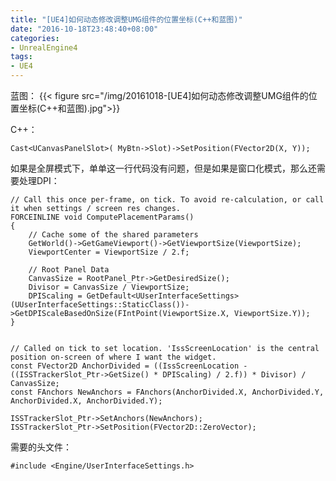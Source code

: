 ```yaml
---
title: "[UE4]如何动态修改调整UMG组件的位置坐标(C++和蓝图)"
date: "2016-10-18T23:48:40+08:00"
categories:
- UnrealEngine4
tags:
- UE4
---
```


蓝图：
{{< figure src="/img/20161018-[UE4]如何动态修改调整UMG组件的位置坐标(C++和蓝图).jpg">}}

C++：

    Cast<UCanvasPanelSlot>( MyBtn->Slot)->SetPosition(FVector2D(X, Y));

如果是全屏模式下，单单这一行代码没有问题，但是如果是窗口化模式，那么还需要处理DPI：

    // Call this once per-frame, on tick. To avoid re-calculation, or call it when settings / screen res changes.
    FORCEINLINE void ComputePlacementParams()
    {
        // Cache some of the shared parameters
        GetWorld()->GetGameViewport()->GetViewportSize(ViewportSize);
        ViewportCenter = ViewportSize / 2.f;

        // Root Panel Data
        CanvasSize = RootPanel_Ptr->GetDesiredSize();
        Divisor = CanvasSize / ViewportSize;
        DPIScaling = GetDefault<UUserInterfaceSettings>(UUserInterfaceSettings::StaticClass())->GetDPIScaleBasedOnSize(FIntPoint(ViewportSize.X, ViewportSize.Y));
    }


    // Called on tick to set location. 'IssScreenLocation' is the central position on-screen of where I want the widget.
    const FVector2D AnchorDivided = ((IssScreenLocation - ((ISSTrackerSlot_Ptr->GetSize() * DPIScaling) / 2.f)) * Divisor) / CanvasSize;
    const FAnchors NewAnchors = FAnchors(AnchorDivided.X, AnchorDivided.Y, AnchorDivided.X, AnchorDivided.Y);

    ISSTrackerSlot_Ptr->SetAnchors(NewAnchors);
    ISSTrackerSlot_Ptr->SetPosition(FVector2D::ZeroVector);	

需要的头文件：

    #include <Engine/UserInterfaceSettings.h>

